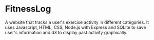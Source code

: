 # FitnessLog
A website that tracks a user's exercise activity in different categories. It uses Javascript, HTML, CSS, Node.js with Express and SQLite to save user's information and d3 to display past activity graphically.
